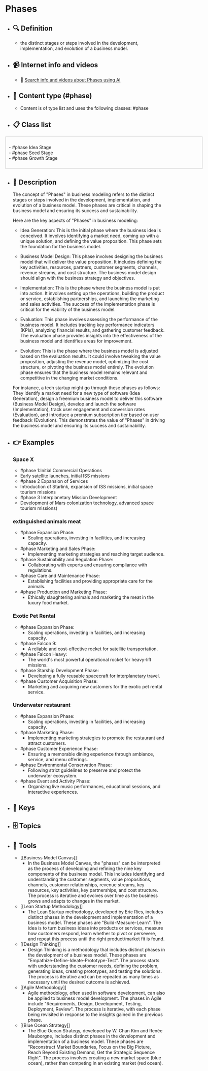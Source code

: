 # Phases
- ## 🔍 Definition
  - the distinct stages or steps involved in the development, implementation, and evolution of a business model.
- ## 📹 Internet info and videos
  - 🤖 [Search info and videos about Phases using AI](https://www.perplexity.ai/search?q=videos+about+Phases:+the+distinct+stages+or+steps+involved+in+the+development,+implementation,+and+evolution+of+a+business+model.
)
- ## 📰 Content type (#phase)
  - Content is of type list and uses the following classes: #phase

- ## 📋 Class list

<div style='max-height: 120px; overflow-y: auto; border: 1px solid #ccc; padding: 10px; width: 600px;'>
  <ul style='list-style-type: none; padding-left: 0;'>


<li>- #phase  Idea Stage</li>
<li>- #phase  Seed Stage</li>
<li>- #phase  Growth Stage</li>

  </ul>
</div>

- ## 📖 Description
  The concept of "Phases" in business modeling refers to the distinct stages or steps involved in the development, implementation, and evolution of a business model. These phases are critical in shaping the business model and ensuring its success and sustainability. 
  
  Here are the key aspects of "Phases" in business modeling:
  
  - Idea Generation: This is the initial phase where the business idea is conceived. It involves identifying a market need, coming up with a unique solution, and defining the value proposition. This phase sets the foundation for the business model.
  
  - Business Model Design: This phase involves designing the business model that will deliver the value proposition. It includes defining the key activities, resources, partners, customer segments, channels, revenue streams, and cost structure. The business model design should align with the business strategy and objectives.
  
  - Implementation: This is the phase where the business model is put into action. It involves setting up the operations, building the product or service, establishing partnerships, and launching the marketing and sales activities. The success of the implementation phase is critical for the viability of the business model.
  
  - Evaluation: This phase involves assessing the performance of the business model. It includes tracking key performance indicators (KPIs), analyzing financial results, and gathering customer feedback. The evaluation phase provides insights into the effectiveness of the business model and identifies areas for improvement.
  
  - Evolution: This is the phase where the business model is adjusted based on the evaluation results. It could involve tweaking the value proposition, adjusting the revenue model, optimizing the cost structure, or pivoting the business model entirely. The evolution phase ensures that the business model remains relevant and competitive in the changing market conditions.
  
  For instance, a tech startup might go through these phases as follows: They identify a market need for a new type of software (Idea Generation), design a freemium business model to deliver this software (Business Model Design), develop and launch the software (Implementation), track user engagement and conversion rates (Evaluation), and introduce a premium subscription tier based on user feedback (Evolution). This demonstrates the value of "Phases" in driving the business model and ensuring its success and sustainability.
- ## 👉 Examples
  ### Space X
  - #phase 1:Initial Commercial Operations
  - Early satellite launches, initial ISS missions
  - #phase 2 Expansion of Services 
  - Introduction of Starlink, expansion of ISS missions, initial space tourism missions
  - #phase 3 Interplanetary Mission Development
  - Development of Mars colonization technology, advanced space tourism missions)
  ### 
  
  ### extinguished animals meat
  - #phase Expansion Phase:
  	- Scaling operations, investing in facilities, and increasing capacity.
  - #phase Marketing and Sales Phase:
  	- Implementing marketing strategies and reaching target audience.
  - #phase Sustainability and Regulation Phase:
  	- Collaborating with experts and ensuring compliance with regulations.
  - #phase Care and Maintenance Phase:
  	- Establishing facilities and providing appropriate care for the animals.
  - #phase Production and Marketing Phase:
  	- Ethically slaughtering animals and marketing the meat in the luxury food market.
  ### Exotic Pet Rental
  - #phase Expansion Phase:
  	- Scaling operations, investing in facilities, and increasing capacity.
  - #phase Falcon 9:
  	- A reliable and cost-effective rocket for satellite transportation.
  - #phase Falcon Heavy:
  	- The world's most powerful operational rocket for heavy-lift missions.
  - #phase Starship Development Phase:
  	- Developing a fully reusable spacecraft for interplanetary travel.
  - #phase Customer Acquisition Phase:
  	- Marketing and acquiring new customers for the exotic pet rental service.
  ### Underwater restaurant
  - #phase Expansion Phase:
  	- Scaling operations, investing in facilities, and increasing capacity.
  - #phase Marketing Phase:
  	- Implementing marketing strategies to promote the restaurant and attract customers.
  - #phase Customer Experience Phase:
  	- Ensuring a memorable dining experience through ambiance, service, and menu offerings.
  - #phase Environmental Conservation Phase:
  	- Following strict guidelines to preserve and protect the underwater ecosystem.
  - #phase Event and Activity Phase:
  	- Organizing live music performances, educational sessions, and interactive experiences.
- ## 🔑 Keys
  
- ## 🗄️ Topics
  
- ## 🧰 Tools
  - [[Business Model Canvas]]
    - In the Business Model Canvas, the "phases" can be interpreted as the process of developing and refining the nine key components of the business model. This includes identifying and understanding the customer segments, value propositions, channels, customer relationships, revenue streams, key resources, key activities, key partnerships, and cost structure. The process is iterative and evolves over time as the business grows and adapts to changes in the market.
  - [[Lean Startup Methodology]]
    - The Lean Startup methodology, developed by Eric Ries, includes distinct phases in the development and implementation of a business model. These phases are "Build-Measure-Learn". The idea is to turn business ideas into products or services, measure how customers respond, learn whether to pivot or persevere, and repeat this process until the right product/market fit is found.
  - [[Design Thinking]]
    - Design Thinking is a methodology that includes distinct phases in the development of a business model. These phases are "Empathize-Define-Ideate-Prototype-Test". The process starts with understanding the customer needs, defining the problem, generating ideas, creating prototypes, and testing the solutions. The process is iterative and can be repeated as many times as necessary until the desired outcome is achieved.
  - [[Agile Methodology]]
    - Agile methodology, often used in software development, can also be applied to business model development. The phases in Agile include "Requirements, Design, Development, Testing, Deployment, Review". The process is iterative, with each phase being revisited in response to the insights gained in the previous phase.
  - [[Blue Ocean Strategy]]
    - The Blue Ocean Strategy, developed by W. Chan Kim and Renée Mauborgne, includes distinct phases in the development and implementation of a business model. These phases are "Reconstruct Market Boundaries, Focus on the Big Picture, Reach Beyond Existing Demand, Get the Strategic Sequence Right". The process involves creating a new market space (blue ocean), rather than competing in an existing market (red ocean).

